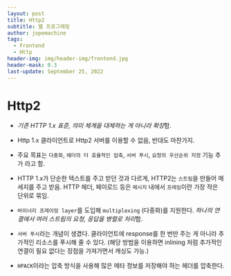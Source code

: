 ```yaml
---
layout: post
title: Http2
subtitle: 웹 프로그래밍
author: jopemachine
tags:
  - Frontend
  - Http
header-img: img/header-img/frontend.jpg
header-mask: 0.3
last-update: September 25, 2022
---
```


# Http2

- *기존 HTTP 1.x 표준, 의미 체계을 대체하는 게 아니라 확장*함.

- Http 1.x 클라이언트로 Http2 서버를 이용할 수 없음, 반대도 마찬가지.

- 주요 목표는 `다중화`, `헤더의 더 효율적인 압축`, `서버 푸시`, `요청의 우선순위 지정` 기능 추가 라고 함.

- HTTP 1.x가 단순한 텍스트를 주고 받던 것과 다르게, HTTP2는 `스트림`을 만들어 메세지를 주고 받음. HTTP 헤더, 페이로드 등은 `메시지` 내에서 `프레임`이란 가장 작은 단위로 묶임.

- `바이너리 프레이밍 layer`를 도입해 `multiplexing` (다중화)를 지원한다. *하나의 연결에서 여러 스트림의 요청, 응답을 병렬로 처리*함.

- `서버 푸시`라는 개념이 생겼다. 클라이언트에 response를 한 번만 주는 게 아니라 추가적인 리소스를 푸시해 줄 수 있다. (해당 방법을 이용하면 inlining 처럼 추가적인 연결이 필요 없다는 장점을 가져가면서 캐싱도 가능.)

- `HPACK`이라는 압축 방식을 사용해 많은 메타 정보를 저장해야 하는 헤더를 압축한다.
